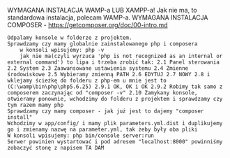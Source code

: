 WYMAGANA INSTALACJA WAMP-a LUB XAMPP-a! Jak nie ma, to standardowa instalacja, polecam WAMP-a. WYMAGANA INSTALACJA COMPOSER - https://getcomposer.org/doc/00-intro.md

    Odpalamy konsole w folderze z projektem.
    Sprawdzamy czy mamy globalnie zainstalowanego php i composera
        w konsoli wpisujemy: php -v
        jak nie ma(czyli wyrzuca 'php is not recognized as an internal or external command') to lipa i trzeba zrobić tak: 2.1 Panel sterowania 2.2 System 2.3 Zaawansowane ustawienia systemu 2.4 Zmienne środowiskowe 2.5 Wybieramy zmienną PATH 2.6 EDYTUJ 2.7 NOWY 2.8 i wklejamy ścieżkę do folderu z php-em u mnie jest to (C:\wamp\bin\php\php5.6.25) 2.9.1 OK, OK i OK 2.9.2 Robimy tak samo z composerem zaczynając od "composer -v" 2.10 Zamykany konsole, otwieramy ponownie, wchodzimy do folderu z projektem i sprawdzamy czy tym razem mamy php
    Sprawdzamy czy mamy composer - jak już jest to dajemy "composer install"
    Wchodzimy w app/config/ i mamy plik parameters.yml.dist i duplikujemy go i zmienamy nazwę na parameter.yml, tak żeby były oba pliki
    W konsoli wpisujemy: php bin/console server:run
    Serwer powinien wystartować i pod adresem "localhost:8000" powinniśmy zobaczyć stonę z napisem TA DAM
